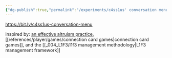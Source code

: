 ```yaml
---
{"dg-publish":true,"permalink":"/experiments/c4ss1us' conversation menu/","tags":["🌿","experiment"],"created":"2024-04-01T18:22:37.994-03:00","updated":"2024-07-19T22:48:12.076-03:00"}
---
```


https://bit.ly/c4ss1us-conversation-menu

inspired by: [an effective altruism practice](https://docs.google.com/document/d/1uZ_OaIM9ABvALtTfNSCSx6vP1bK39iOP7Vko1i3X4Ro/edit), [[references/player/games/connection card games\|connection card games]], and the [[_004_L1F3/l1f3 management methodology\|L1F3 management framework]]